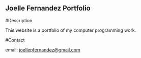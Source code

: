 Joelle Fernandez Portfolio
---

#Description

This website is a portfolio of my computer programming work. 

#Contact

email: joellepfernandez@gmail.com